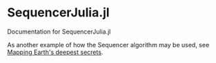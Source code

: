 # SequencerJulia.jl

Documentation for SequencerJulia.jl



As another example of how the Sequencer algorithm may be used, see [Mapping Earth's deepest secrets](https://science.sciencemag.org/content/368/6496/1183).